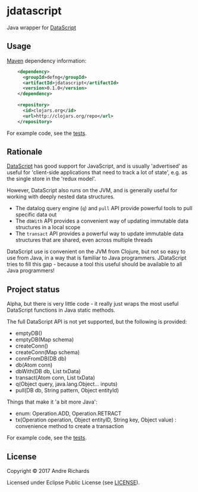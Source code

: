 # jdatascript

Java wrapper for [DataScript](https://github.com/tonsky/datascript)

## Usage
    
[Maven](http://maven.apache.org/) dependency information:
```xml
    <dependency>
      <groupId>defng</groupId>
      <artifactId>jdatascript</artifactId>
      <version>0.1.0</version>
    </dependency>
    
    <repository>
      <id>clojars.org</id>
      <url>http://clojars.org/repo</url>
    </repository>
```

For example code, see the [tests](https://github.com/andrerichards/jdatascript/blob/master/test/defng/jdatascript/JDataScriptTest.java).

## Rationale
[DataScript](https://github.com/tonsky/datascript) has good support for JavaScript, and is usually 'advertised' as useful for 'client-side applications that need to track a lot of state', e.g. as the single store in the 'redux model'.

However, DataScript also runs on the JVM, and is generally useful for working with deeply nested data structures. 
* The datalog query engine (`q`) and `pull` API provide powerful tools to pull specific data out
* The `dbWith` API provides a convenient way of updating immutable data structures in a local scope
* The `transact` API provides a powerful way to update immutable data structures that are shared, even across multiple threads

DataScript use is convenient on the JVM from Clojure, but not so easy to use from Java, in a way that is familiar to Java programmers. JDataScript tries to fill this gap - because a tool this useful should be available to all Java programmers!

## Project status
Alpha, but there is very little code - it really just wraps the most useful DataScript functions in Java static methods.

The full DataScript API is not yet supported, but the following is provided:
* emptyDB()
* emptyDB(Map schema)
* createConn()
* createConn(Map schema)
* connFromDB(DB db)
* db(Atom conn)
* dbWith(DB db, List txData)
* transact(Atom conn, List txData)
* q(Object query, java.lang.Object... inputs)
* pull(DB db, String pattern, Object entityId)

Things that make it 'a bit more Java':
* enum: Operation.ADD, Operation.RETRACT
* tx(Operation operation, Object entityID, String key, Object value) : convenience method to create a transaction 


For example code, see the [tests](https://github.com/andrerichards/jdatascript/blob/master/test/defng/jdatascript/JDataScriptTest.java).

## License

Copyright © 2017 Andre Richards

Licensed under Eclipse Public License (see [LICENSE](LICENSE)).
